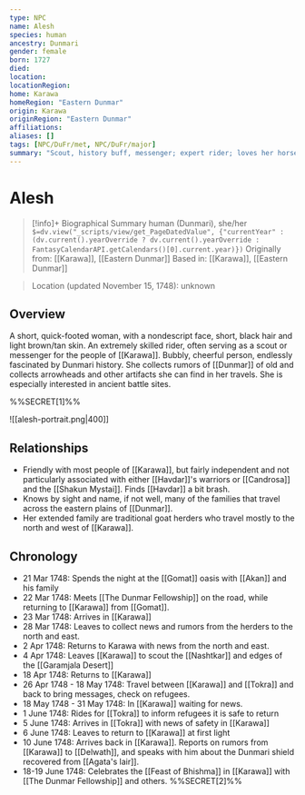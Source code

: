 ```yaml
---
type: NPC
name: Alesh
species: human
ancestry: Dunmari
gender: female
born: 1727
died: 
location: 
locationRegion:
home: Karawa
homeRegion: "Eastern Dunmar"
origin: Karawa
originRegion: "Eastern Dunmar"
affiliations: 
aliases: []
tags: [NPC/DuFr/met, NPC/DuFr/major]
summary: "Scout, history buff, messenger; expert rider; loves her horse."
---
```

# Alesh
>[!info]+ Biographical Summary
>human (Dunmari), she/her
>`$=dv.view("_scripts/view/get_PageDatedValue", {"currentYear" : (dv.current().yearOverride ? dv.current().yearOverride : FantasyCalendarAPI.getCalendars()[0].current.year)})`
>Originally from: [[Karawa]], [[Eastern Dunmar]]
>Based in: [[Karawa]], [[Eastern Dunmar]]

>Location (updated November 15, 1748): unknown

## Overview

A short, quick-footed woman, with a nondescript face, short, black hair and light brown/tan skin. An extremely skilled rider, often serving as a scout or messenger for the people of [[Karawa]]. Bubbly, cheerful person, endlessly fascinated by Dunmari history. She collects rumors of [[Dunmar]] of old and collects arrowheads and other artifacts she can find in her travels. She is especially interested in ancient battle sites.

%%SECRET[1]%%

![[alesh-portrait.png|400]]

## Relationships
- Friendly with most people of [[Karawa]], but fairly independent and not particularly associated with either [[Havdar]]'s warriors or [[Candrosa]] and the [[Shakun Mystai]]. Finds [[Havdar]] a bit brash. 
- Knows by sight and name, if not well, many of the families that travel across the eastern plains of [[Dunmar]]. 
- Her extended family are traditional goat herders who travel mostly to the north and west of [[Karawa]]. 

## Chronology
- 21 Mar 1748: Spends the night at the [[Gomat]] oasis with [[Akan]] and his family
- 22 Mar 1748: Meets [[The Dunmar Fellowship]] on the road, while returning to [[Karawa]] from [[Gomat]].
- 23 Mar 1748: Arrives in [[Karawa]]
- 28 Mar 1748: Leaves to collect news and rumors from the herders to the north and east. 
- 2 Apr 1748: Returns to Karawa with news from the north and east. 
- 4 Apr 1748: Leaves [[Karawa]] to scout the [[Nashtkar]] and edges of the [[Garamjala Desert]]
- 18 Apr 1748: Returns to [[Karawa]]
- 26 Apr 1748 - 18 May 1748: Travel between [[Karawa]] and [[Tokra]] and back to bring messages, check on refugees. 
- 18 May 1748 - 31 May 1748: In [[Karawa]] waiting for news. 
- 1 June 1748: Rides for [[Tokra]] to inform refugees it is safe to return
- 5 June 1748: Arrives in [[Tokra]] with news of safety in [[Karawa]]
- 6 June 1748: Leaves to return to [[Karawa]] at first light
- 10 June 1748: Arrives back in [[Karawa]]. Reports on rumors from [[Karawa]] to [[Delwath]], and speaks with him about the Dunmari shield recovered from [[Agata's lair]]. 
- 18-19 June 1748: Celebrates the [[Feast of Bhishma]] in [[Karawa]] with [[The Dunmar Fellowship]] and others. 
%%SECRET[2]%%